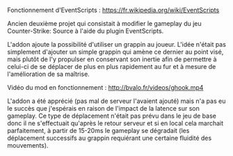 Fonctionnement d'EventScripts : https://fr.wikipedia.org/wiki/EventScripts

Ancien deuxième projet qui consistait à modifier le gameplay du jeu Counter-Strike: Source à l'aide du plugin EventScripts.

L'addon ajoute la possibilité d'utiliser un grappin au joueur.
L'idée n'était pas simplement d'ajouter un simple grappin qui amène ce dernier au point visé,
mais plutôt de l'y propulser en conservant son inertie afin de permettre à celui-ci de se 
déplacer de plus en plus rapidement au fur et à mesure de l'amélioration de sa maîtrise.

Vidéo du mod en fonctionnement : http://bvalo.fr/videos/ghook.mp4

L'addon a été apprécié (pas mal de serveur l'avaient ajouté) mais n'a pas eu le succès que j'espérais
en raison de l'impact de la latence sur son gameplay.
Ce type de déplacement n'était pas prévu dans le jeu de base donc il ne s'effectuait qu'après le retour serveur
et si en local cela marchait parfaitement, à partir de 15-20ms le gameplay se dégradait (les déplacement successifs
au grappin requiérant une certaine fluidité des mouvements).
